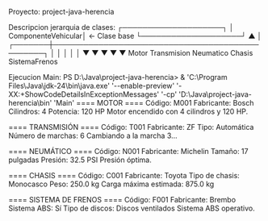 Proyecto: 
project-java-herencia

Descripcion jerarquia de clases: 
┌────────────────────┐
│ ComponenteVehicular│  ← Clase base
└────────────────────┘
         ▲
         │
 ┌───────┼────────────────────────────────────────────────┐
 │       │               │              │                 │
▼       ▼               ▼              ▼                ▼
Motor  Transmision   Neumatico       Chasis     SistemaFrenos

Ejecucion Main:
PS D:\Java\project-java-herencia>  & 'C:\Program Files\Java\jdk-24\bin\java.exe' '--enable-preview' '-XX:+ShowCodeDetailsInExceptionMessages' '-cp' 'D:\Java\project-java-herencia\bin' 'Main' 
==== MOTOR ====
Código: M001
Fabricante: Bosch
Cilindros: 4
Potencia: 120 HP
Motor encendido con 4 cilindros y 120 HP.

==== TRANSMISIÓN ====
Código: T001
Fabricante: ZF
Tipo: Automática
Número de marchas: 6
Cambiando a la marcha 3...

==== NEUMÁTICO ====
Código: N001
Fabricante: Michelin
Tamaño: 17 pulgadas
Presión: 32.5 PSI
Presión óptima.

==== CHASIS ====
Código: C001
Fabricante: Toyota
Tipo de chasis: Monocasco
Peso: 250.0 kg
Carga máxima estimada: 875.0 kg

==== SISTEMA DE FRENOS ====
Código: F001
Fabricante: Brembo
Sistema ABS: Sí
Tipo de discos: Discos ventilados
Sistema ABS operativo.